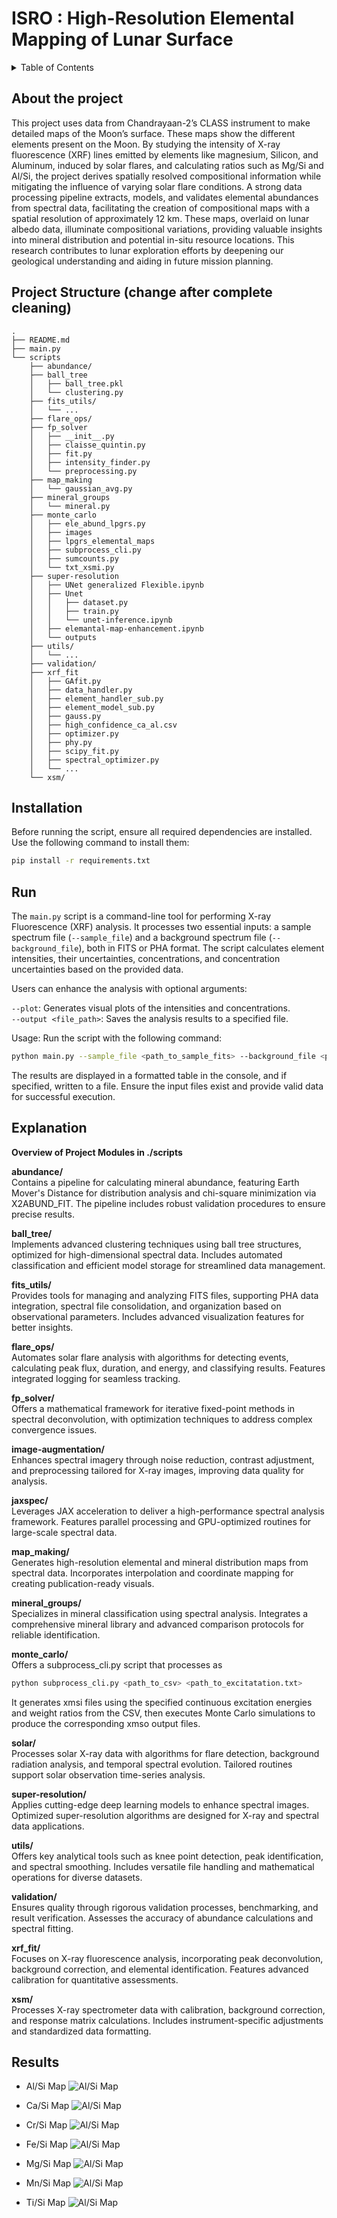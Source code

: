 # ISRO : High-Resolution Elemental Mapping of Lunar Surface
<!-- TABLE OF CONTENTS -->
<!-- TABLE OF CONTENTS -->
<details>
  <summary>Table of Contents</summary>

<ol>
    <li><a href="#about-the-project">About the project</a></li>
    <li><a href="#project-structure-change-after-complete-cleaning">Project Structure (change after complete cleaning)</a></li>
    <li><a href="#installation">Installation</a></li>
    <li><a href="#run">Run</a></li>
    <li><a href="#explanation">Explanation</a></li>
    <li><a href="#results">Results</a></li>
</ol>

</details>


<!-- TOC --><a name="about-the-project"></a>
## About the project

This project uses data from Chandrayaan-2’s CLASS instrument to make detailed maps of the Moon’s surface. These maps show the different elements present on the Moon. By studying the intensity of X-ray fluorescence (XRF) lines emitted by elements like magnesium, Silicon, and Aluminum, induced by solar flares, and calculating ratios such as Mg/Si and Al/Si, the project derives spatially resolved compositional information while mitigating the influence of varying solar flare conditions. A strong data processing pipeline extracts, models, and validates elemental abundances from spectral data, facilitating the creation of compositional maps with a spatial resolution of approximately 12 km. These maps, overlaid on lunar albedo data, illuminate compositional variations, providing valuable insights into mineral distribution and potential in-situ resource locations. This research contributes to lunar exploration efforts by deepening our geological understanding and aiding in future mission planning.

<!-- TOC --><a name="project-structure"></a>
## Project Structure (change after complete cleaning)
```
.
├── README.md
├── main.py
└── scripts
    ├── abundance/
    ├── ball_tree
    │   ├── ball_tree.pkl
    │   └── clustering.py
    ├── fits_utils/
    │   └── ...
    ├── flare_ops/
    ├── fp_solver
    │   ├── __init__.py
    │   ├── claisse_quintin.py
    │   ├── fit.py
    │   ├── intensity_finder.py
    │   └── preprocessing.py
    ├── map_making
    │   └── gaussian_avg.py
    ├── mineral_groups
    │   └── mineral.py
    ├── monte_carlo
    │   ├── ele_abund_lpgrs.py
    │   ├── images
    │   ├── lpgrs_elemental_maps
    │   ├── subprocess_cli.py
    │   ├── sumcounts.py
    │   └── txt_xsmi.py
    ├── super-resolution
    │   ├── UNet generalized Flexible.ipynb
    │   ├── Unet
    │   │   ├── dataset.py
    │   │   ├── train.py
    │   │   └── unet-inference.ipynb
    │   ├── elemantal-map-enhancement.ipynb
    │   └── outputs
    ├── utils/
    │   └── ...
    ├── validation/
    ├── xrf_fit
    │   ├── GAfit.py
    │   ├── data_handler.py
    │   ├── element_handler_sub.py
    │   ├── element_model_sub.py
    │   ├── gauss.py
    │   ├── high_confidence_ca_al.csv
    │   ├── optimizer.py
    │   ├── phy.py
    │   ├── scipy_fit.py
    │   ├── spectral_optimizer.py
    │   └── ...
    └── xsm/

```

<!-- TOC --><a name="installation"></a>
## Installation
Before running the script, ensure all required dependencies are installed. Use the following command to install them:
```bash
pip install -r requirements.txt
```

<!-- TOC --><a name="run"></a>
## Run

The `main.py` script is a command-line tool for performing X-ray Fluorescence (XRF) analysis. It processes two essential inputs: a sample spectrum file (`--sample_file`) and a background spectrum file (`--background_file`), both in FITS or PHA format. The script calculates element intensities, their uncertainties, concentrations, and concentration uncertainties based on the provided data.

Users can enhance the analysis with optional arguments:

`--plot`: Generates visual plots of the intensities and concentrations.   
`--output <file_path>`: Saves the analysis results to a specified file.  

Usage:  Run the script with the following command:

```bash
python main.py --sample_file <path_to_sample_fits> --background_file <path_to_background_fits> [--plot] [--output <file_path>]
```

The results are displayed in a formatted table in the console, and if specified, written to a file. Ensure the input files exist and provide valid data for successful execution.

<!-- TOC --><a name="explanation"></a>
## Explanation

**Overview of Project Modules in ./scripts**  

**abundance/**  
Contains a pipeline for calculating mineral abundance, featuring Earth Mover's Distance for distribution analysis and chi-square minimization via X2ABUND_FIT. The pipeline includes robust validation procedures to ensure precise results.

**ball_tree/**  
Implements advanced clustering techniques using ball tree structures, optimized for high-dimensional spectral data. Includes automated classification and efficient model storage for streamlined data management.

**fits_utils/**  
Provides tools for managing and analyzing FITS files, supporting PHA data integration, spectral file consolidation, and organization based on observational parameters. Includes advanced visualization features for better insights.

**flare_ops/**  
Automates solar flare analysis with algorithms for detecting events, calculating peak flux, duration, and energy, and classifying results. Features integrated logging for seamless tracking.

**fp_solver/**  
Offers a mathematical framework for iterative fixed-point methods in spectral deconvolution, with optimization techniques to address complex convergence issues.

**image-augmentation/**  
Enhances spectral imagery through noise reduction, contrast adjustment, and preprocessing tailored for X-ray images, improving data quality for analysis.

**jaxspec/**  
Leverages JAX acceleration to deliver a high-performance spectral analysis framework. Features parallel processing and GPU-optimized routines for large-scale spectral data.

**map_making/**  
Generates high-resolution elemental and mineral distribution maps from spectral data. Incorporates interpolation and coordinate mapping for creating publication-ready visuals.

**mineral_groups/**  
Specializes in mineral classification using spectral analysis. Integrates a comprehensive mineral library and advanced comparison protocols for reliable identification.

**monte_carlo/**   
Offers a subprocess_cli.py script that processes as
```bash
python subprocess_cli.py <path_to_csv> <path_to_excitatation.txt>
```
It generates xmsi files using the specified continuous excitation energies and weight ratios from the CSV, then executes Monte Carlo simulations to produce the corresponding xmso output files.

**solar/**   
Processes solar X-ray data with algorithms for flare detection, background radiation analysis, and temporal spectral evolution. Tailored routines support solar observation time-series analysis.

**super-resolution/**  
Applies cutting-edge deep learning models to enhance spectral images. Optimized super-resolution algorithms are designed for X-ray and spectral data applications.

**utils/**  
Offers key analytical tools such as knee point detection, peak identification, and spectral smoothing. Includes versatile file handling and mathematical operations for diverse datasets.

**validation/**  
Ensures quality through rigorous validation processes, benchmarking, and result verification. Assesses the accuracy of abundance calculations and spectral fitting.

**xrf_fit/**  
Focuses on X-ray fluorescence analysis, incorporating peak deconvolution, background correction, and elemental identification. Features advanced calibration for quantitative assessments.

**xsm/**  
Processes X-ray spectrometer data with calibration, background correction, and response matrix calculations. Includes instrument-specific adjustments and standardized data formatting.

<!-- TOC --><a name="results"></a>
## Results

- Al/Si Map
![Al/Si Map](result_maps/Al_inferno.png)

- Ca/Si Map
![Al/Si Map](result_maps/Ca_inferno.png)

- Cr/Si Map
![Al/Si Map](result_maps/Cr_inferno.png)

- Fe/Si Map
![Al/Si Map](result_maps/Fe_inferno.png)

- Mg/Si Map
![Al/Si Map](result_maps/Mg_inferno.png)

- Mn/Si Map
![Al/Si Map](result_maps/Mn_inferno.png)

- Ti/Si Map
![Al/Si Map](result_maps/Ti_inferno.png)

